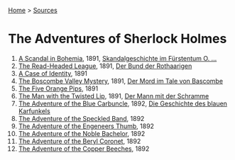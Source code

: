 [Home](/) > [Sources](/sources)
# The Adventures of Sherlock Holmes

1. [A Scandal in Bohemia](/src/adve/scan/en/content), 1891, [Skandalgeschichte im Fürstentum O. ...](/src/adve/scan/de/content)
2. [The Read-Headed League](/src/adve/redh/en/content), 1891, [Der Bund der Rothaarigen](/src/adve/redh/de/content)
3. [A Case of Identity](/src/adve/iden/en/content), 1891
4. [The Boscombe Valley Mystery](/src/adve/bosc/en/content), 1891, [Der Mord im Tale von Bascombe](/src/adve/bosc/de/content)
5. [The Five Orange Pips](/src/adve/five/en/content), 1891
6. [The Man with the Twisted Lip](/src/adve/twis/en/content), 1891, [Der Mann mit der Schramme](/src/adve/twis/de/content)
7. [The Adventure of the Blue Carbuncle](/src/adve/blue/en/content), 1892, [Die Geschichte des blauen Karfunkels](/src/adve/blue/de/content)
8. [The Adventure of the Speckled Band](/src/adve/spec/en/content), 1892
9. [The Adventure of the Engeneers Thumb](/src/adve/engr/en/content), 1892
10. [The Adventure of the Noble Bachelor](/src/adve/nobl/en/content), 1892
11. [The Adventure of the Beryl Coronet](/src/adve/bery/en/content), 1892
12. [The Adventure of the Copper Beeches](/src/adve/copp/en/content), 1892
